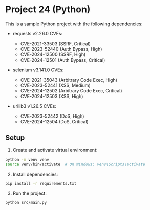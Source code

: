 # Project 24 (Python)

This is a sample Python project with the following dependencies:

- requests v2.26.0
  CVEs:
  - CVE-2021-33503 (SSRF, Critical)
  - CVE-2023-52440 (Auth Bypass, High)
  - CVE-2024-12500 (SSRF, High)
  - CVE-2024-12501 (Auth Bypass, Critical)

- selenium v3.141.0
  CVEs:
  - CVE-2021-35043 (Arbitrary Code Exec, High)
  - CVE-2023-52441 (XSS, Medium)
  - CVE-2024-12502 (Arbitrary Code Exec, Critical)
  - CVE-2024-12503 (XSS, High)

- urllib3 v1.26.5
  CVEs:
  - CVE-2023-52442 (DoS, High)
  - CVE-2024-12504 (DoS, Critical)


## Setup

1. Create and activate virtual environment:
```bash
python -m venv venv
source venv/bin/activate  # On Windows: venv\Scripts\activate
```

2. Install dependencies:
```bash
pip install -r requirements.txt
```

3. Run the project:
```bash
python src/main.py
```
